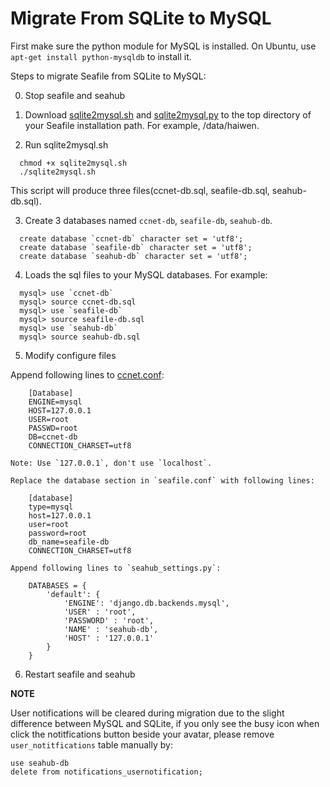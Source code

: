 # Migrate From SQLite to MySQL

First make sure the python module for MySQL is installed. On Ubuntu, use `apt-get install python-mysqldb` to install it.

Steps to migrate Seafile from SQLite to MySQL:

0. Stop seafile and seahub

1. Download [sqlite2mysql.sh](https://raw.github.com/haiwen/seafile/master/scripts/sqlite2mysql.sh) and [sqlite2mysql.py](https://raw.github.com/haiwen/seafile/master/scripts/sqlite2mysql.py) to the top directory of your Seafile installation path. For example, /data/haiwen.

2. Run sqlite2mysql.sh
```
  chmod +x sqlite2mysql.sh
  ./sqlite2mysql.sh
```
  This script will produce three files(ccnet-db.sql, seafile-db.sql, seahub-db.sql).

3. Create 3 databases named `ccnet-db`, `seafile-db`, `seahub-db`.
```
  create database `ccnet-db` character set = 'utf8';
  create database `seafile-db` character set = 'utf8';
  create database `seahub-db` character set = 'utf8';
```

4. Loads the sql files to your MySQL databases. For example:
```
  mysql> use `ccnet-db`
  mysql> source ccnet-db.sql
  mysql> use `seafile-db`
  mysql> source seafile-db.sql
  mysql> use `seahub-db`
  mysql> source seahub-db.sql
```

5. Modify configure files

  Append following lines to [ccnet.conf](../config/ccnet-conf.md):

        [Database]
        ENGINE=mysql
        HOST=127.0.0.1
        USER=root
        PASSWD=root
        DB=ccnet-db
        CONNECTION_CHARSET=utf8

    Note: Use `127.0.0.1`, don't use `localhost`.

    Replace the database section in `seafile.conf` with following lines:

        [database]
        type=mysql
        host=127.0.0.1
        user=root
        password=root
        db_name=seafile-db
        CONNECTION_CHARSET=utf8

    Append following lines to `seahub_settings.py`:

        DATABASES = {
            'default': {
                'ENGINE': 'django.db.backends.mysql',
                'USER' : 'root',
                'PASSWORD' : 'root',
                'NAME' : 'seahub-db',
                'HOST' : '127.0.0.1'
            }
        }

6. Restart seafile and seahub


**NOTE**

User notifications will be cleared during migration due to the slight difference between MySQL and SQLite, if you only see the busy icon when click the notitfications button beside your avatar, please remove `user_notitfications` table manually by:

    use seahub-db
    delete from notifications_usernotification;
